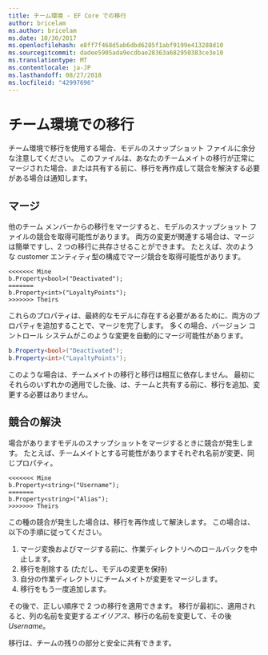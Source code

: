 ```yaml
---
title: チーム環境 - EF Core での移行
author: bricelam
ms.author: bricelam
ms.date: 10/30/2017
ms.openlocfilehash: e8ff7f468d5ab6dbd6285f1abf9199e413288d10
ms.sourcegitcommit: dadee5905ada9ecdbae28363a682950383ce3e10
ms.translationtype: MT
ms.contentlocale: ja-JP
ms.lasthandoff: 08/27/2018
ms.locfileid: "42997696"
---
```

<a name="migrations-in-team-environments"></a>チーム環境での移行
===============================
チーム環境で移行を使用する場合、モデルのスナップショット ファイルに余分な注意してください。 このファイルは、あなたのチームメイトの移行が正常にマージされた場合、または共有する前に、移行を再作成して競合を解決する必要がある場合は通知します。

<a name="merging"></a>マージ
-------
他のチーム メンバーからの移行をマージすると、モデルのスナップショット ファイルの競合を取得可能性があります。 両方の変更が関連する場合は、マージは簡単ですし、2 つの移行に共存させることができます。 たとえば、次のような customer エンティティ型の構成でマージ競合を取得可能性があります。

    <<<<<<< Mine
    b.Property<bool>("Deactivated");
    =======
    b.Property<int>("LoyaltyPoints");
    >>>>>>> Theirs

これらのプロパティは、最終的なモデルに存在する必要があるために、両方のプロパティを追加することで、マージを完了します。 多くの場合、バージョン コントロール システムがこのような変更を自動的にマージ可能性があります。

``` csharp
b.Property<bool>("Deactivated");
b.Property<int>("LoyaltyPoints");
```

このような場合は、チームメイトの移行と移行は相互に依存しません。 最初にそれらのいずれかの適用でした後、は、チームと共有する前に、移行を追加、変更する必要はありません。

<a name="resolving-conflicts"></a>競合の解決
-------------------
場合がありますモデルのスナップショットをマージするときに競合が発生します。 たとえば、チームメイトとする可能性がありますそれぞれ名前が変更、同じプロパティ。

    <<<<<<< Mine
    b.Property<string>("Username");
    =======
    b.Property<string>("Alias");
    >>>>>>> Theirs

この種の競合が発生した場合は、移行を再作成して解決します。 この場合は、以下の手順に従ってください。

1. マージ変換およびマージする前に、作業ディレクトリへのロールバックを中止します。
2. 移行を削除する (ただし、モデルの変更を保持)
3. 自分の作業ディレクトリにチームメイトが変更をマージします。
4. 移行をもう一度追加します。

その後で、正しい順序で 2 つの移行を適用できます。 移行が最初に、適用されると、列の名前を変更する*エイリアス*、移行の名前を変更して、その後*Username*。

移行は、チームの残りの部分と安全に共有できます。

